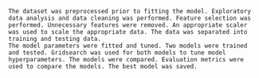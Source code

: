 	The dataset was preprocessed prior to fitting the model. Exploratory data analysis and data cleaning was performed. Feature selection was performed. Unnecessary features were removed. An appropriate scaler was used to scale the appropriate data. The data was separated into training and testing data. 
	The model parameters were fitted and tuned. Two models were trained and tested. Gridsearch was used for both models to tune model hyperparameters. The models were compared. Evaluation metrics were used to compare the models. The best model was saved. 
	
